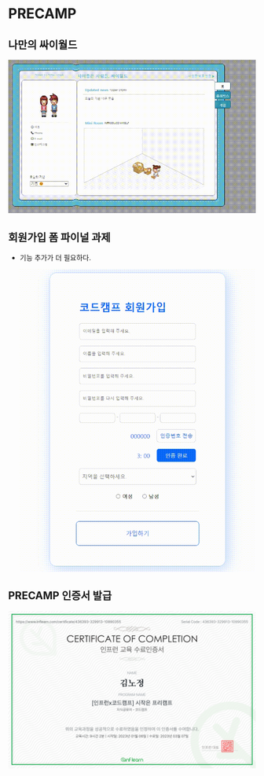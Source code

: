 # PRECAMP

## 나만의 싸이월드

![](./%EB%AF%B8%EB%8B%88%ED%99%88%ED%94%BC__%ED%86%A0%EC%9D%B4%ED%94%84%EB%A1%9C%EC%A0%9D%ED%8A%B8.gif)

## 회원가입 폼 파이널 과제

- 기능 추가가 더 필요하다.<br>

  ![](./%ED%94%84%EB%A6%AC%EC%BA%A0%ED%94%84__%ED%8C%8C%EC%9D%B4%EB%84%90%EA%B3%BC%EC%A0%9C.gif)

## PRECAMP 인증서 발급

![](./precamp.png)
